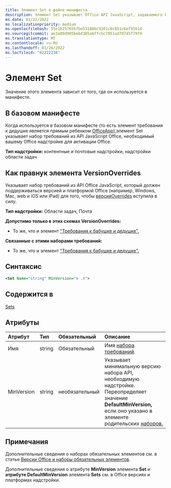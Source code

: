 ```yaml
---
title: Элемент Set в файле манифеста
description: Элемент Set указывает Office API JavaScript, задаваемого Office надстройки для активации Office или переопределения параметров базового манифеста.
ms.date: 01/22/2022
ms.localizationpriority: medium
ms.openlocfilehash: 55e1b25765bfbe53108bc9201c0c851c6ef9161d
ms.sourcegitcommit: ae3a09d905beb4305a6ffcbc7051ad70745f79f9
ms.translationtype: MT
ms.contentlocale: ru-RU
ms.lasthandoff: 01/26/2022
ms.locfileid: "62222236"
---
```

# <a name="set-element"></a>Элемент Set

Значение этого элемента зависит от того, где он используется в манифесте.

## <a name="in-the-base-manifest"></a>В базовом манифесте

Когда используется в базовом манифесте  (то есть элемент требования к дедушке является прямым [](../../develop/office-versions-and-requirement-sets.md#specify-office-applications-and-requirement-sets) ребенком [OfficeApp),](officeapp.md)элемент Set указывает набор требований из API JavaScript Office, необходимый вашему Office надстройке для активации Office. 

**Тип надстройки:** контентные и почтовые надстройки, надстройки области задач

## <a name="as-a-great-grandchild-of-a-versionoverrides-element"></a>Как правнук элемента VersionOverrides

Указывает набор [](../../develop/office-versions-and-requirement-sets.md#specify-office-applications-and-requirement-sets) требований из API Office JavaScript, который должен поддерживаться версией и платформой Office (например, Windows, Mac, web и iOS или iPad) для того, чтобы [версияOverrides](versionoverrides.md) вступила в силу.

**Тип надстройки:** Области задач, Почта

**Допустимо только в этих схемах VersionOverrides:**

- То же, что и элемент ["Требования к бабушке и дедушке".](requirements.md)

**Связанные с этими наборами требований:**

- То же, что и элемент ["Требования к бабушке и дедушке".](requirements.md)

## <a name="syntax"></a>Синтаксис

```XML
<Set Name="string" MinVersion="n .n">
```

## <a name="contained-in"></a>Содержится в

[Sets](sets.md)

## <a name="attributes"></a>Атрибуты

|Атрибут|Тип|Обязательный|Описание|
|:-----|:-----|:-----|:-----|
|Имя|string|Обязательный|Имя [набора требований](../../develop/office-versions-and-requirement-sets.md).|
|MinVersion|string|необязательный|Указывает минимальную версию набора API, необходимую надстройке. Переопределяет значение **DefaultMinVersion,** если оно указано в элементе родительских [наборов.](sets.md)|

## <a name="remarks"></a>Примечания

Дополнительные сведения о наборах обязательных элементов см. в статье [Версии Office и наборы обязательных элементов](../../develop/office-versions-and-requirement-sets.md).

Дополнительные сведения о атрибуте **MinVersion** элемента **Set** и **атрибуте DefaultMinVersion** элемента **Sets** см. в Office версиях и платформах надстройки. [](../../develop/specify-office-hosts-and-api-requirements.md#specify-which-office-versions-and-platforms-can-host-your-add-in)

